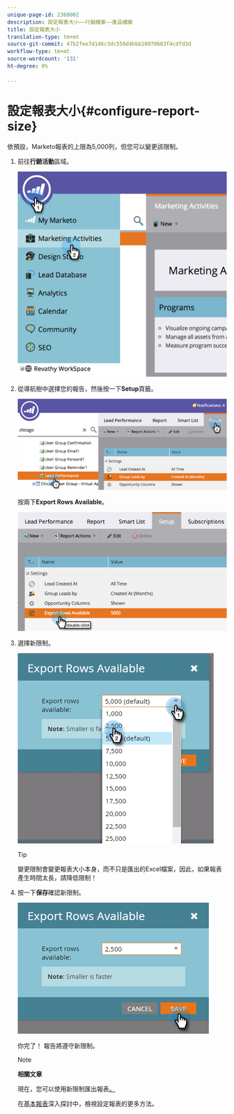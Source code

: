 ```yaml
---
unique-page-id: 2360002
description: 設定報表大小——行銷檔案——產品檔案
title: 設定報表大小
translation-type: tm+mt
source-git-commit: 47b2fee7d146c3dc558d4bbb10070683f4cdfd3d
workflow-type: tm+mt
source-wordcount: '131'
ht-degree: 0%

---
```



# 設定報表大小{#configure-report-size}

依預設，Marketo報表的上限為5,000列，但您可以變更該限制。

1. 前往**行銷活動**區域。

   ![](assets/image2014-9-16-10-3a53-3a57.png)

1. 從導航樹中選擇您的報告，然後按一下&#x200B;**Setup**&#x200B;頁籤。

   ![](assets/image2014-9-16-10-3a54-3a1.png)

   按兩下&#x200B;**Export Rows Available**。

   ![](assets/image2014-9-16-10-3a54-3a5.png)

1. 選擇新限制。

   ![](assets/image2016-3-2-9-3a13-3a0.png)

   >[!TIP]
   >
   >變更限制會變更報表大小本身，而不只是匯出的Excel檔案，因此，如果報表產生時間太長，請降低限制！

1. 按一下&#x200B;**保存**&#x200B;確認新限制。

   ![](assets/image2016-3-2-9-3a13-3a59.png)

   你完了！ 報告將遵守新限制。

   >[!NOTE]
   >
   >**相關文章**
   >
   >
   >現在，您可以使用新限制匯出報表[。](../../../../product-docs/reporting/basic-reporting/report-activity/export-a-report-to-excel.md)

   在[基本報表](http://docs.marketo.com/display/docs/basic+reporting)深入探討中，檢視設定報表的更多方法。

